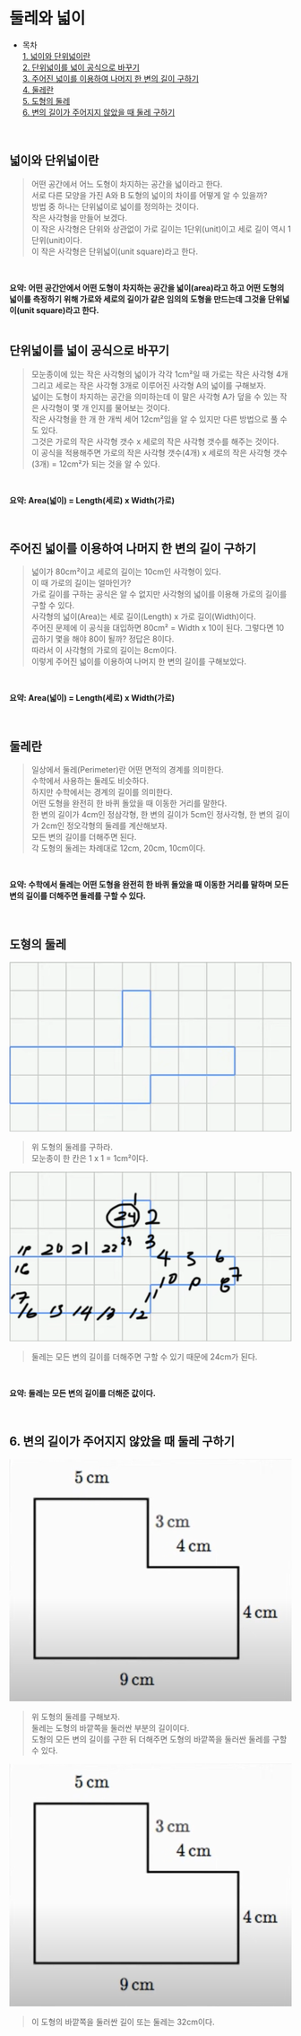 # 둘레와 넓이  
* 목차  
[1. 넓이와 단위넓이란](#넓이와-단위넓이란)  
[2. 단위넓이를 넓이 공식으로 바꾸기](#단위넓이를-넓이-공식으로-바꾸기)  
[3. 주어진 넓이를 이용하여 나머지 한 변의 길이 구하기](#주어진-넓이를-이용하여-나머지-한-변의-길이-구하기)  
[4. 둘레란](#둘레란)  
[5. 도형의 둘레](#도형의-둘레)  
[6. 변의 길이가 주어지지 않았을 때 둘레 구하기](#변의-길이가-주어지지-않았을-때-둘레-구하기)
<br/>

## 넓이와 단위넓이란
> 어떤 공간에서 어느 도형이 차지하는 공간을 넓이라고 한다.  
서로 다른 모양을 가진 A와 B 도형의 넓이의 차이를 어떻게 알 수 있을까?  
방법 중 하나는 단위넓이로 넓이를 정의하는 것이다.  
작은 사각형을 만들어 보겠다.  
이 작은 사각형은 단위와 상관없이 가로 길이는 1단위(unit)이고 세로 길이 역시 1단위(unit)이다.  
이 작은 사각형은 단위넓이(unit square)라고 한다.  

<br/> 

 **요약: 어떤 공간안에서 어떤 도형이 차지하는 공간을 넓이(area)라고 하고 어떤 도형의 넓이를 측정하기 위해 가로와 세로의 길이가 같은 임의의 도형을 만드는데 그것을 단위넓이(unit square)라고 한다.**  
<br/>

## 단위넓이를 넓이 공식으로 바꾸기
> 모눈종이에 있는 작은 사각형의 넓이가 각각 1cm²일 때 가로는 작은 사각형 4개 그리고 세로는 작은 사각형 3개로 이루어진 사각형 A의 넓이를 구해보자.  
넓이는 도형이 차지하는 공간을 의미하는데 이 말은 사각형 A가 덮을 수 있는 작은 사각형이 몇 개 인지를 물어보는 것이다.  
작은 사각형을 한 개 한 개씩 세어 12cm²임을 알 수 있지만 다른 방법으로 풀 수도 있다.  
그것은 가로의 작은 사각형 갯수 x 세로의 작은 사각형 갯수를 해주는 것이다.  
이 공식을 적용해주면 
가로의 작은 사각형 갯수(4개) x 세로의 작은 사각형 갯수(3개) = 12cm²가 되는 것을 알 수 있다.  

<br/> 

**요약: Area(넓이) = Length(세로) x Width(가로)**  

<br/>

## 주어진 넓이를 이용하여 나머지 한 변의 길이 구하기
> 넓이가 80cm²이고 세로의 길이는 10cm인 사각형이 있다.  
이 때 가로의 길이는 얼마인가?  
가로 길이를 구하는 공식은 알 수 없지만 사각형의 넓이를 이용해 가로의 길이를 구할 수 있다.  
사각형의 넓이(Area)는 세로 길이(Length) x 가로 길이(Width)이다.  
주어진 문제에 이 공식을 대입하면 80cm² = Width x 10이 된다.
그렇다면 10 곱하기 몇을 해야 80이 될까? 정답은 8이다.  
따라서 이 사각형의 가로의 길이는 8cm이다.  
이렇게 주어진 넓이를 이용하여 나머지 한 변의 길이를 구해보았다.

<br/>

**요약: Area(넓이) = Length(세로) x Width(가로)**  

<br/>

## 둘레란
> 일상에서 둘레(Perimeter)란 어떤 면적의 경계를 의미한다.  
수학에서 사용하는 둘레도 비슷하다.  
하지만 수학에서는 경계의 길이를 의미한다.  
어떤 도형을 완전히 한 바퀴 돌았을 때 이동한 거리를 말한다.  
한 변의 길이가 4cm인 정삼각형, 한 변의 길이가 5cm인 정사각형, 한 변의 길이가 2cm인 정오각형의 둘레를 계산해보자.  
모든 변의 길이를 더해주면 된다.  
각 도형의 둘레는 차례대로 12cm, 20cm, 10cm이다.  

<br/>

**요약: 수학에서 둘레는 어떤 도형을 완전히 한 바퀴 돌았을 때 이동한 거리를 말하며 모든 변의 길이를 더해주면 둘레를 구할 수 있다.**  

<br/>

## 도형의 둘레
<img src="https://github.com/JaejinDo/Record/blob/main/Img/What_is_the_perimeter_of_the_shape/What_is_the_perimeter_of_the_shape01.png">  

> 위 도형의 둘레를 구하라.  
모눈종이 한 칸은 1 x 1 = 1cm²이다.

<img src="https://github.com/JaejinDo/Record/blob/main/Img/What_is_the_perimeter_of_the_shape/What_is_the_perimeter_of_the_shape02.png">  

> 둘레는 모든 변의 길이를 더해주면 구할 수 있기 때문에 24cm가 된다.  

<br/>

**요약: 둘레는 모든 변의 길이를 더해준 값이다.**

<br/>

## 6. 변의 길이가 주어지지 않았을 때 둘레 구하기
<img src="https://github.com/JaejinDo/Record/blob/main/Img/Finding_perimeter_when_a_side_length_is_missing/Finding_perimeter_when_a_side_length_is_missing01.png">

> 위 도형의 둘레를 구해보자.  
둘레는 도형의 바깥쪽을 둘러싼 부분의 길이이다.  
도형의 모든 변의 길이를 구한 뒤 더해주면 도형의 바깥쪽을 둘러싼 둘레를 구할 수 있다.  

<img src="https://github.com/JaejinDo/Record/blob/main/Img/Finding_perimeter_when_a_side_length_is_missing/Finding_perimeter_when_a_side_length_is_missing01.png">  

> 이 도형의 바깥쪽을 둘러싼 길이 또는 둘레는 32cm이다.